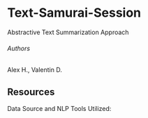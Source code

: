 # Text-Samurai-Session
Abstractive Text Summarization Approach

###### Authors
Alex H., Valentin D.

## Resources
Data Source and NLP Tools Utilized:
